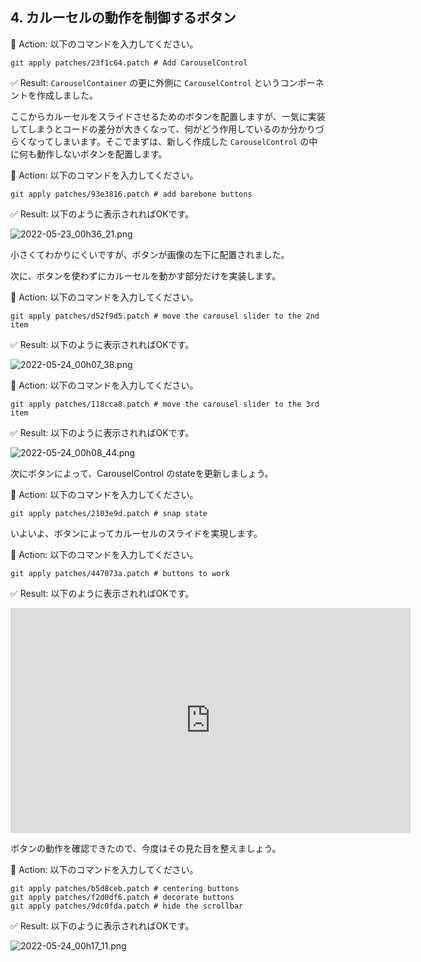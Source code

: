 

## 4. カルーセルの動作を制御するボタン

:large_orange_diamond: Action: 以下のコマンドを入力してください。

```shell
git apply patches/23f1c64.patch # Add CarouselControl
```

:white_check_mark: Result: `CarouselContainer` の更に外側に `CarouselControl` というコンポーネントを作成しました。

ここからカルーセルをスライドさせるためのボタンを配置しますが、一気に実装してしまうとコードの差分が大きくなって、何がどう作用しているのか分かりづらくなってしまいます。そこでまずは、新しく作成した `CarouselControl` の中に何も動作しないボタンを配置します。

:large_orange_diamond: Action: 以下のコマンドを入力してください。

```shell
git apply patches/93e3816.patch # add barebone buttons
```

:white_check_mark: Result: 以下のように表示されればOKです。

![2022-05-23_00h36_21.png](https://qiita-image-store.s3.ap-northeast-1.amazonaws.com/0/75738/8ddb9750-85ac-f6c7-47ed-bd8b28dbde7b.png)

小さくてわかりにくいですが、ボタンが画像の左下に配置されました。

次に、ボタンを使わずにカルーセルを動かす部分だけを実装します。

:large_orange_diamond: Action: 以下のコマンドを入力してください。

```shell
git apply patches/d52f9d5.patch # move the carousel slider to the 2nd item
```

:white_check_mark: Result: 以下のように表示されればOKです。

![2022-05-24_00h07_38.png](https://qiita-image-store.s3.ap-northeast-1.amazonaws.com/0/75738/d708dd49-e990-ca16-df47-5416eb28d535.png)

:large_orange_diamond: Action: 以下のコマンドを入力してください。

```shell
git apply patches/118cca8.patch # move the carousel slider to the 3rd item
```

:white_check_mark: Result: 以下のように表示されればOKです。

![2022-05-24_00h08_44.png](https://qiita-image-store.s3.ap-northeast-1.amazonaws.com/0/75738/c10672b5-728a-4a9b-9066-f5b4e2f4780d.png)

次にボタンによって、CarouselControl のstateを更新しましょう。

:large_orange_diamond: Action: 以下のコマンドを入力してください。

```shell
git apply patches/2103e9d.patch # snap state
```

いよいよ、ボタンによってカルーセルのスライドを実現します。

:large_orange_diamond: Action: 以下のコマンドを入力してください。

```shell
git apply patches/447073a.patch # buttons to work
```

:white_check_mark: Result: 以下のように表示されればOKです。

<iframe width="640" height="360" src="https://www.youtube.com/embed/0W8s6XaCcgg" title="YouTube video player" frameborder="0" allow="accelerometer; autoplay; clipboard-write; encrypted-media; gyroscope; picture-in-picture" allowfullscreen></iframe>

ボタンの動作を確認できたので、今度はその見た目を整えましょう。

:large_orange_diamond: Action: 以下のコマンドを入力してください。

```shell
git apply patches/b5d8ceb.patch # centering buttons
git apply patches/f2d0df6.patch # decorate buttons
git apply patches/9dc0fda.patch # hide the scrollbar
```

:white_check_mark: Result: 以下のように表示されればOKです。

![2022-05-24_00h17_11.png](https://qiita-image-store.s3.ap-northeast-1.amazonaws.com/0/75738/7748a1dd-8a5a-33c6-fb0b-30afcc907e34.png)
